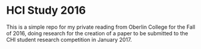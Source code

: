 # HCI Study 2016

This is a simple repo for my private reading from Oberlin College for the
Fall of 2016, doing research for the creation of a paper
to be submitted to the CHI student research competition in January 2017.
